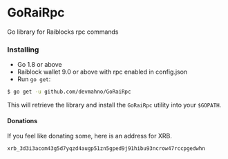 # GoRaiRpc

Go library for Raiblocks rpc commands

### Installing
* Go 1.8 or above
* Raiblock wallet 9.0 or above with rpc enabled in config.json
* Run `go get`:
```sh
$ go get -u github.com/devmahno/GoRaiRpc
```

This will retrieve the library and install the `GoRaiRpc`
utility into your `$GOPATH`.

#### Donations
If you feel like donating some, here is an address for XRB.

```
xrb_3d3i3acom43g5d7yqzd4augp51zn5gped9j91hibu93ncrow47rccpgedwhn
```

